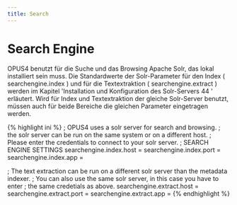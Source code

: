 ```yaml
---
title: Search
---
```


# Search Engine

OPUS4 benutzt für die Suche und das Browsing Apache Solr, das lokal installiert sein muss. Die
Standardwerte der Solr-Parameter für den Index ( searchengine.index ) und für die Textextraktion
( searchengine.extract ) werden im Kapitel 'Installation und Konfiguration des Solr-Servers 44 '
erläutert. Wird für Index und Textextraktion der gleiche Solr-Server benutzt, müssen auch für beide
Bereiche die gleichen Parameter eingetragen werden.

{% highlight ini %}
; OPUS4 uses a solr server for search and browsing.
; the solr server can be run on the same system or on a different host.
; Please enter the credentials to connect to your solr server.
; SEARCH ENGINE SETTINGS
searchengine.index.host =
searchengine.index.port =
searchengine.index.app =

; The text extraction can be run on a different solr server than the metadata indexer.
; You can also use the same solr server, in this case you have to enter
; the same credetials as above.
searchengine.extract.host =
searchengine.extract.port =
searchengine.extract.app =
{% endhighlight %}


